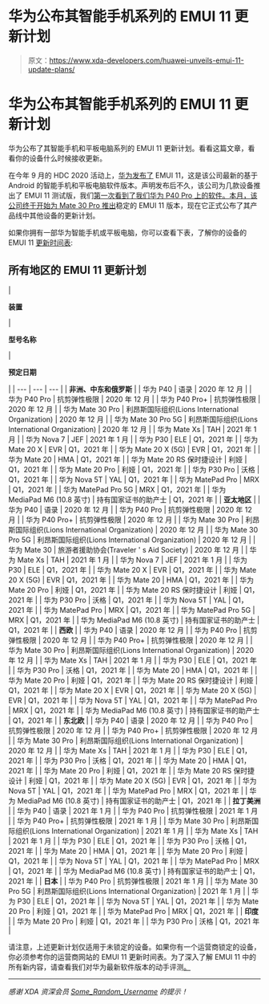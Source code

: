 # 华为公布其智能手机系列的 EMUI 11 更新计划

> 原文：<https://www.xda-developers.com/huawei-unveils-emui-11-update-plans/>

# 华为公布其智能手机系列的 EMUI 11 更新计划

华为公布了其智能手机和平板电脑系列的 EMUI 11 更新计划。看看这篇文章，看看你的设备什么时候接收更新。

在今年 9 月的 HDC 2020 活动上，[华为发布了](https://www.xda-developers.com/huawei-unveils-its-latest-android-software-emui-11/) EMUI 11，这是该公司最新的基于 Android 的智能手机和平板电脑软件版本。声明发布后不久，该公司为几款设备推出了 EMUI 11 测试版，我们[第一次看到了我们华为 P40 Pro 上的软件。本月，该公司终于](https://www.xda-developers.com/emui-11-huawei-honor-android-update-hands-on/)[开始为 Mate 30 Pro 推出](https://www.xda-developers.com/emui-11-update-is-now-rolling-out-to-the-huawei-mate-30-pro/)稳定的 EMUI 11 版本，现在它正式公布了其产品线中其他设备的更新计划。

如果你拥有一部华为智能手机或平板电脑，你可以查看下表，了解你的设备的 EMUI 11 [更新时间表](https://consumer.huawei.com/en/community/details/EMUI-11-Update-Plan/topicId_140106/):

## 所有地区的 EMUI 11 更新计划

| 

**装置**

 | 

**型号名称**

 | 

**预定日期**

 |
| --- | --- | --- |
| **非洲、中东和俄罗斯** |
| 华为 P40 | 语录 | 2020 年 12 月 |
| 华为 P40 Pro | 抗剪弹性极限 | 2020 年 12 月 |
| 华为 P40 Pro+ | 抗剪弹性极限 | 2020 年 12 月 |
| 华为 Mate 30 Pro | 利昂斯国际组织(Lions International Organization) | 2020 年 12 月 |
| 华为 Mate 30 Pro 5G | 利昂斯国际组织(Lions International Organization) | 2020 年 12 月 |
| 华为 Mate Xs | TAH | 2021 年 1 月 |
| 华为 Nova 7 | JEF | 2021 年 1 月 |
| 华为 P30 | ELE | Q1，2021 年 |
| 华为 Mate 20 X | EVR | Q1，2021 年 |
| 华为 Mate 20 X (5G) | EVR | Q1，2021 年 |
| 华为 Mate 20 | HMA | Q1，2021 年 |
| 华为 Mate 20 RS 保时捷设计 | 利娅 | Q1，2021 年 |
| 华为 Mate 20 Pro | 利娅 | Q1，2021 年 |
| 华为 P30 Pro | 沃格 | Q1，2021 年 |
| 华为 Nova 5T | YAL | Q1，2021 年 |
| 华为 MatePad Pro | MRX | Q1，2021 年 |
| 华为 MatePad Pro 5G | MRX | Q1，2021 年 |
| 华为 MediaPad M6 (10.8 英寸) | 持有国家证书的助产士 | Q1，2021 年 |
| **亚太地区** |
| 华为 P40 | 语录 | 2020 年 12 月 |
| 华为 P40 Pro | 抗剪弹性极限 | 2020 年 12 月 |
| 华为 P40 Pro+ | 抗剪弹性极限 | 2020 年 12 月 |
| 华为 Mate 30 Pro | 利昂斯国际组织(Lions International Organization) | 2020 年 12 月 |
| 华为 Mate 30 Pro 5G | 利昂斯国际组织(Lions International Organization) | 2020 年 12 月 |
| 华为 Mate 30 | 旅游者援助协会(Traveler ' s Aid Society) | 2020 年 12 月 |
| 华为 Mate Xs | TAH | 2021 年 1 月 |
| 华为 Nova 7 | JEF | 2021 年 1 月 |
| 华为 P30 | ELE | Q1，2021 年 |
| 华为 Mate 20 X | EVR | Q1，2021 年 |
| 华为 Mate 20 X (5G) | EVR | Q1，2021 年 |
| 华为 Mate 20 | HMA | Q1，2021 年 |
| 华为 Mate 20 Pro | 利娅 | Q1，2021 年 |
| 华为 Mate 20 RS 保时捷设计 | 利娅 | Q1，2021 年 |
| 华为 P30 Pro | 沃格 | Q1，2021 年 |
| 华为 Nova 5T | YAL | Q1，2021 年 |
| 华为 MatePad Pro | MRX | Q1，2021 年 |
| 华为 MatePad Pro 5G | MRX | Q1，2021 年 |
| 华为 MediaPad M6 (10.8 英寸) | 持有国家证书的助产士 | Q1，2021 年 |
| **西欧** |
| 华为 P40 | 语录 | 2020 年 12 月 |
| 华为 P40 Pro | 抗剪弹性极限 | 2020 年 12 月 |
| 华为 P40 Pro+ | 抗剪弹性极限 | 2020 年 12 月 |
| 华为 Mate 30 Pro | 利昂斯国际组织(Lions International Organization) | 2020 年 12 月 |
| 华为 Mate Xs | TAH | 2021 年 1 月 |
| 华为 P30 | ELE | Q1，2021 年 |
| 华为 P30 Pro | 沃格 | Q1，2021 年 |
| 华为 Mate 20 | HMA | Q1，2021 年 |
| 华为 Mate 20 Pro | 利娅 | Q1，2021 年 |
| 华为 Mate 20 RS 保时捷设计 | 利娅 | Q1，2021 年 |
| 华为 Mate 20 X | EVR | Q1，2021 年 |
| 华为 Mate 20 X (5G) | EVR | Q1，2021 年 |
| 华为 Nova 5T | YAL | Q1，2021 年 |
| 华为 MatePad Pro | MRX | Q1，2021 年 |
| 华为 MediaPad M6 (10.8 英寸) | 持有国家证书的助产士 | Q1，2021 年 |
| **东北欧** |
| 华为 P40 | 语录 | 2020 年 12 月 |
| 华为 P40 Pro | 抗剪弹性极限 | 2020 年 12 月 |
| 华为 P40 Pro+ | 抗剪弹性极限 | 2020 年 12 月 |
| 华为 Mate 30 Pro | 利昂斯国际组织(Lions International Organization) | 2020 年 12 月 |
| 华为 Mate Xs | TAH | 2021 年 1 月 |
| 华为 P30 | ELE | Q1，2021 年 |
| 华为 P30 Pro | 沃格 | Q1，2021 年 |
| 华为 Mate 20 | HMA | Q1，2021 年 |
| 华为 Mate 20 Pro | 利娅 | Q1，2021 年 |
| 华为 Mate 20 RS 保时捷设计 | 利娅 | Q1，2021 年 |
| 华为 Mate 20 X (5G) | EVR | Q1，2021 年 |
| 华为 Nova 5T | YAL | Q1，2021 年 |
| 华为 MatePad Pro | MRX | Q1，2021 年 |
| 华为 MediaPad M6 (10.8 英寸) | 持有国家证书的助产士 | Q1，2021 年 |
| **拉丁美洲** |
| 华为 P40 | 语录 | 2021 年 1 月 |
| 华为 P40 Pro | 抗剪弹性极限 | 2021 年 1 月 |
| 华为 P40 Pro+ | 抗剪弹性极限 | 2021 年 1 月 |
| 华为 Mate 30 Pro | 利昂斯国际组织(Lions International Organization) | 2021 年 1 月 |
| 华为 Mate Xs | TAH | 2021 年 1 月 |
| 华为 P30 | ELE | Q1，2021 年 |
| 华为 P30 Pro | 沃格 | Q1，2021 年 |
| 华为 Mate 20 | HMA | Q1，2021 年 |
| 华为 Mate 20 Pro | 利娅 | Q1，2021 年 |
| 华为 Nova 5T | YAL | Q1，2021 年 |
| 华为 MatePad Pro | MRX | Q1，2021 年 |
| 华为 MediaPad M6 (10.8 英寸) | 持有国家证书的助产士 | Q1，2021 年 |
| **日本** |
| 华为 P40 Pro | 抗剪弹性极限 | 2021 年 1 月 |
| 华为 Mate 30 Pro 5G | 利昂斯国际组织(Lions International Organization) | 2021 年 1 月 |
| 华为 P30 | ELE | Q1，2021 年 |
| 华为 Nova 5T | YAL | Q1，2021 年 |
| 华为 Mate 20 Pro | 利娅 | Q1，2021 年 |
| 华为 MatePad Pro | MRX | Q1，2021 年 |
| **印度** |
| 华为 Mate 20 Pro | 利娅 | Q1，2021 年 |
| 华为 P30 Pro | 沃格 | Q1，2021 年 |

请注意，上述更新计划仅适用于未锁定的设备。如果你有一个运营商锁定的设备，你必须参考你的运营商网站的 EMUI 11 更新时间表。为了深入了解 EMUI 11 中的所有新内容，请查看我们对华为最新软件版本的动手评测[。](https://www.xda-developers.com/emui-11-huawei-honor-android-update-hands-on/)

* * *

*感谢 XDA 资深会员 [Some_Random_Username](https://forum.xda-developers.com/member.php?u=8234677) 的提示！*